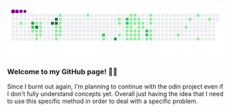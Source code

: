 ![snake gif](https://github.com/mattrich98/mattrich98/blob/output/github-contribution-grid-snake.gif)
### Welcome to my GitHub page! 👋😎
 
Since I burnt out again, I'm planning to continue with the odin project even if I don't fully understand concepts yet. Overall just having the idea that I need to use this specific method in order to deal with a specific problem.  
